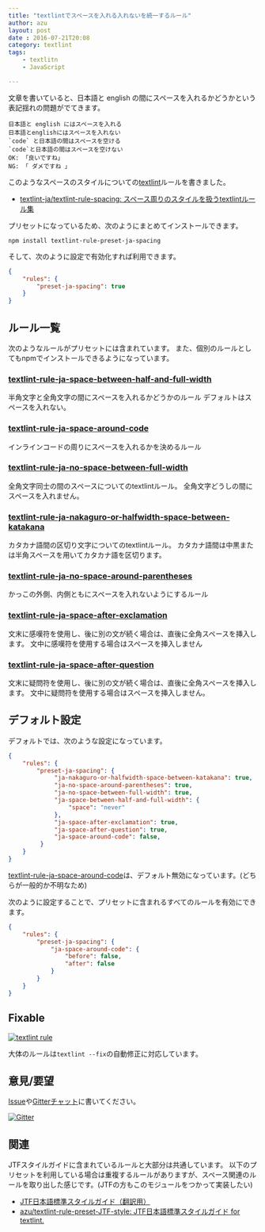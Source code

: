```yaml
---
title: "textlintでスペースを入れる入れないを統一するルール"
author: azu
layout: post
date : 2016-07-21T20:08
category: textlint
tags:
    - textlitn
    - JavaScript

---
```


文章を書いていると、日本語と english の間にスペースを入れるかどうかという表記揺れの問題がでてきます。

	日本語と english にはスペースを入れる
	日本語とenglishにはスペースを入れない
	`code` と日本語の間はスペースを空ける
	`code`と日本語の間はスペースを空けない
	OK: 「良いですね」
	NG: 「 ダメですね 」

このようなスペースのスタイルについての[textlint](https://textlint.github.io/)ルールを書きました。

- [textlint-ja/textlint-rule-spacing: スペース周りのスタイルを扱うtextlintルール集](https://github.com/textlint-ja/textlint-rule-spacing "textlint-ja/textlint-rule-spacing: スペース周りのスタイルを扱うtextlintルール集")

プリセットになっているため、次のようにまとめてインストールできます。

```
npm install textlint-rule-preset-ja-spacing
```

そして、次のように設定で有効化すれば利用できます。

```json
{
    "rules": {
        "preset-ja-spacing": true
    }
}
```


## ルール一覧

次のようなルールがプリセットには含まれています。
また、個別のルールとしてもnpmでインストールできるようになっています。

### [textlint-rule-ja-space-between-half-and-full-width](https://github.com/textlint-ja/textlint-rule-spacing/tree/master/packages/textlint-rule-ja-space-between-half-and-full-width)

半角文字と全角文字の間にスペースを入れるかどうかのルール
デフォルトはスペースを入れない。

### [textlint-rule-ja-space-around-code](https://github.com/textlint-ja/textlint-rule-spacing/tree/master/packages/textlint-rule-ja-space-around-code)

インラインコードの周りにスペースを入れるかを決めるルール

### [textlint-rule-ja-no-space-between-full-width](https://github.com/textlint-ja/textlint-rule-spacing/tree/master/packages/textlint-rule-ja-no-space-between-full-width)

全角文字同士の間のスペースについてのtextlintルール。
全角文字どうしの間にスペースを入れません。

### [textlint-rule-ja-nakaguro-or-halfwidth-space-between-katakana](https://github.com/textlint-ja/textlint-rule-spacing/tree/master/packages/textlint-rule-ja-nakaguro-or-halfwidth-space-between-katakana)

カタカナ語間の区切り文字についてのtextlintルール。
カタカナ語間は中黒または半角スペースを用いてカタカナ語を区切ります。

### [textlint-rule-ja-no-space-around-parentheses](https://github.com/textlint-ja/textlint-rule-spacing/tree/master/packages/textlint-rule-ja-no-space-around-parentheses)

かっこの外側、内側ともにスペースを入れないようにするルール

### [textlint-rule-ja-space-after-exclamation](https://github.com/textlint-ja/textlint-rule-spacing/tree/master/packages/textlint-rule-ja-space-after-exclamation)

文末に感嘆符を使用し、後に別の文が続く場合は、直後に全角スペースを挿入します。
文中に感嘆符を使用する場合はスペースを挿入しません

### [textlint-rule-ja-space-after-question](https://github.com/textlint-ja/textlint-rule-spacing/tree/master/packages/textlint-rule-ja-space-after-question)

文末に疑問符を使用し、後に別の文が続く場合は、直後に全角スペースを挿入します。
文中に疑問符を使用する場合はスペースを挿入しません。

## デフォルト設定

デフォルトでは、次のような設定になっています。

```json
{
    "rules": {
        "preset-ja-spacing": {
             "ja-nakaguro-or-halfwidth-space-between-katakana": true,
             "ja-no-space-around-parentheses": true,
             "ja-no-space-between-full-width": true,
             "ja-space-between-half-and-full-width": {
                 "space": "never"
             },
             "ja-space-after-exclamation": true,
             "ja-space-after-question": true,
             "ja-space-around-code": false,
         }
    }
}
```

[textlint-rule-ja-space-around-code](https://github.com/textlint-ja/textlint-rule-spacing/tree/master/https://github.com/textlint-ja/textlint-rule-spacing/tree/master/packages/textlint-rule-ja-space-around-code)は、デフォルト無効になっています。(どちらが一般的か不明なため)

次のように設定することで、プリセットに含まれるすべてのルールを有効にできます。

```json
{
    "rules": {
        "preset-ja-spacing": {
            "ja-space-around-code": {
                "before": false,
                "after": false
            }
        }
    }
}
```

## Fixable

[![textlint rule](https://img.shields.io/badge/textlint-fixable-green.svg?style=social)](https://textlint.github.io/)

大体のルールは`textlint --fix`の自動修正に対応しています。

## 意見/要望

[Issue](https://github.com/textlint-ja/textlint-rule-spacing/issues)や[Gitterチャット](https://gitter.im/textlint-ja/textlint-ja)に書いてください。

[![Gitter](https://badges.gitter.im/textlint-ja/textlint-ja.svg)](https://gitter.im/textlint-ja/textlint-ja)

## 関連

JTFスタイルガイドに含まれているルールと大部分は共通しています。
以下のプリセットを利用している場合は重複するルールがありますが、スペース関連のルールを取り出した感じです。(JTFの方もこのモジュールをつかって実装したい)

- [JTF日本語標準スタイルガイド（翻訳用）](https://www.jtf.jp/jp/style_guide/styleguide_top.html "JTF日本語標準スタイルガイド（翻訳用）")
- [azu/textlint-rule-preset-JTF-style: JTF日本語標準スタイルガイド for textlint.](https://github.com/azu/textlint-rule-preset-JTF-style "azu/textlint-rule-preset-JTF-style: JTF日本語標準スタイルガイド for textlint.")


